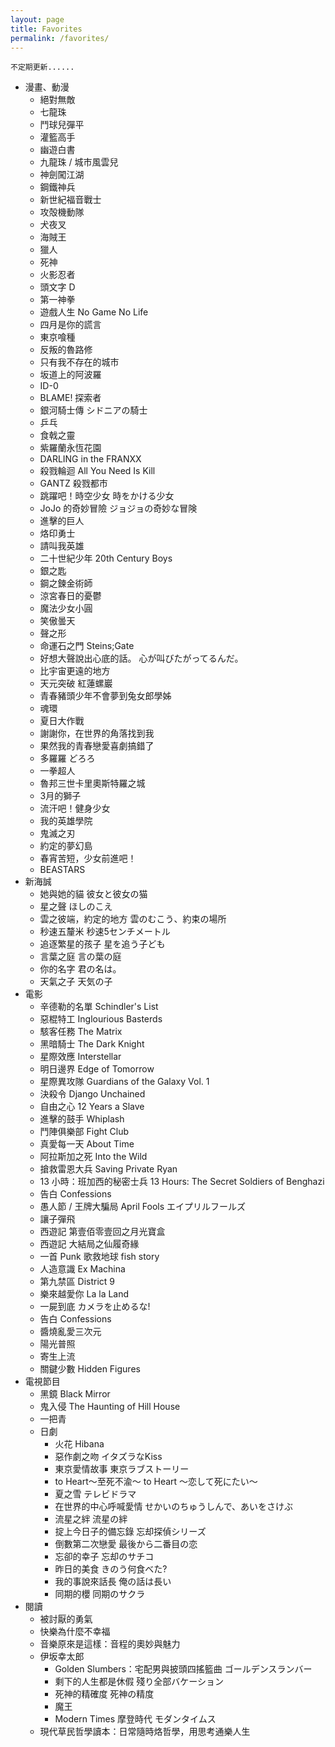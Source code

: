 ```yaml
---
layout: page
title: Favorites
permalink: /favorites/
---
```


```
不定期更新......
```

- 漫畫、動漫
    - 絕對無敵
    - 七龍珠
    - 鬥球兒彈平
    - 灌籃高手
    - 幽遊白書
    - 九龍珠 / 城市風雲兒
    - 神劍闖江湖
    - 鋼鐵神兵
    - 新世紀福音戰士
    - 攻殻機動隊
    - 犬夜叉
    - 海賊王
    - 獵人
    - 死神
    - 火影忍者
    - 頭文字 D
    - 第一神拳
    - 遊戲人生 No Game No Life
    - 四月是你的謊言
    - 東京喰種
    - 反叛的魯路修
    - 只有我不存在的城市
    - 坂道上的阿波羅
    - ID-0
    - BLAME! 探索者
    - 銀河騎士傳 シドニアの騎士
    - 乒乓
    - 食戟之靈
    - 紫羅蘭永恆花園
    - DARLING in the FRANXX
    - 殺戮輪迴 All You Need Is Kill
    - GANTZ 殺戮都市
    - 跳躍吧！時空少女 時をかける少女
    - JoJo 的奇妙冒險 ジョジョの奇妙な冒険
    - 進擊的巨人
    - 烙印勇士
    - 請叫我英雄
    - 二十世紀少年 20th Century Boys
    - 銀之匙
    - 鋼之鍊金術師
    - 涼宮春日的憂鬱
    - 魔法少女小圓
    - 笑傲曇天
    - 聲之形
    - 命運石之門 Steins;Gate
    - 好想大聲說出心底的話。 心が叫びたがってるんだ。
    - 比宇宙更遠的地方
    - 天元突破 紅蓮螺巖
    - 青春豬頭少年不會夢到兔女郎學姊
    - 魂環
    - 夏日大作戰
    - 謝謝你，在世界的角落找到我
    - 果然我的青春戀愛喜劇搞錯了
    - 多羅羅 どろろ
    - 一拳超人
    - 魯邦三世卡里奧斯特羅之城
    - 3月的獅子
    - 流汗吧！健身少女
    - 我的英雄學院
    - 鬼滅之刃
    - 約定的夢幻島
    - 春宵苦短，少女前進吧！
    - BEASTARS
- 新海誠
    - 她與她的貓 彼女と彼女の猫
    - 星之聲 ほしのこえ
    - 雲之彼端，約定的地方 雲のむこう、約束の場所
    - 秒速五釐米 秒速5センチメートル
    - 追逐繁星的孩子 星を追う子ども
    - 言葉之庭 言の葉の庭
    - 你的名字 君の名は。
    - 天氣之子 天気の子
- 電影
    - 辛德勒的名單 Schindler's List
    - 惡棍特工 Inglourious Basterds
    - 駭客任務 The Matrix
    - 黑暗騎士 The Dark Knight
    - 星際效應 Interstellar
    - 明日邊界 Edge of Tomorrow
    - 星際異攻隊 Guardians of the Galaxy Vol. 1
    - 決殺令 Django Unchained
    - 自由之心 12 Years a Slave
    - 進擊的鼓手 Whiplash
    - 鬥陣俱樂部 Fight Club
    - 真愛每一天 About Time
    - 阿拉斯加之死 Into the Wild
    - 搶救雷恩大兵 Saving Private Ryan
    - 13 小時：班加西的秘密士兵 13 Hours: The Secret Soldiers of Benghazi
    - 告白 Confessions
    - 愚人節 / 王牌大騙局 April Fools エイプリルフールズ
    - 讓子彈飛
    - 西遊記 第壹佰零壹回之月光寶盒
    - 西遊記 大結局之仙履奇緣
    - 一首 Punk 歌救地球 fish story
    - 人造意識 Ex Machina
    - 第九禁區 District 9
    - 樂來越愛你 La la Land
    - 一屍到底 カメラを止めるな!
    - 告白 Confessions
    - 醬燒亂愛三次元
    - 陽光普照
    - 寄生上流
    - 關鍵少數 Hidden Figures
- 電視節目
    - 黑鏡 Black Mirror
    - 鬼入侵 The Haunting of Hill House
    - 一把青
    - 日劇
        - 火花 Hibana
        - 惡作劇之吻 イタズラなKiss
        - 東京愛情故事 東京ラブストーリー
        - to Heart～至死不渝～ to Heart 〜恋して死にたい〜
        - 夏之雪 テレビドラマ
        - 在世界的中心呼喊愛情 せかいのちゅうしんで、あいをさけぶ
        - 流星之絆 流星の絆
        - 掟上今日子的備忘錄 忘却探偵シリーズ
        - 倒數第二次戀愛 最後から二番目の恋
        - 忘卻的幸子 忘却のサチコ
        - 昨日的美食 きのう何食べた?
        - 我的事說來話長 俺の話は長い
        - 同期的櫻 同期のサクラ
- 閱讀
    - 被討厭的勇氣
    - 快樂為什麼不幸福
    - 音樂原來是這樣：音程的奧妙與魅力
    - 伊坂幸太郎
        - Golden Slumbers：宅配男與披頭四搖籃曲 ゴールデンスランバー
        - 剩下的人生都是休假 殘り全部バケーション
        - 死神的精確度 死神の精度
        - 魔王
        - Modern Times 摩登時代 モダンタイムス
    - 現代草民哲學讀本：日常隨時烙哲學，用思考通樂人生
